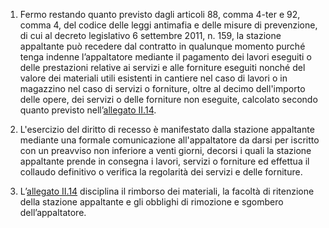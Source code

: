 1. Fermo restando quanto previsto dagli articoli 88, comma 4-ter e 92, comma 4, del codice delle leggi antimafia e delle misure di prevenzione, di cui al decreto legislativo 6 settembre 2011, n. 159, la stazione appaltante può recedere dal contratto in qualunque momento purché tenga indenne l’appaltatore mediante il pagamento dei lavori eseguiti o delle prestazioni relative ai servizi e alle forniture eseguiti nonché del valore dei materiali utili esistenti in cantiere nel caso di lavori o in magazzino nel caso di servizi o forniture, oltre al decimo dell'importo delle opere, dei servizi o delle forniture non eseguite, calcolato secondo quanto previsto nell’[allegato II.14](/index.html?section=attachment-2-14&version=1).

2. L'esercizio del diritto di recesso è manifestato dalla stazione appaltante mediante una formale comunicazione all'appaltatore da darsi per iscritto con un preavviso non inferiore a venti giorni, decorsi i quali la stazione appaltante prende in consegna i lavori, servizi o forniture ed effettua il collaudo definitivo o verifica la regolarità dei servizi e delle forniture.

3. L’[allegato II.14](/index.html?section=attachment-2-14&version=1) disciplina il rimborso dei materiali, la facoltà di ritenzione della stazione appaltante e gli obblighi di rimozione e sgombero dell’appaltatore.
